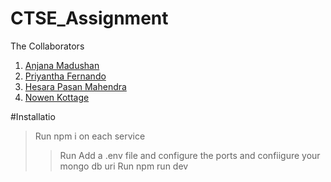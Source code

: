 # CTSE_Assignment
The Collaborators
1. [Anjana Madushan](https://github.com/anjana-madushan)
2. [Priyantha Fernando](https://github.com/Priyantha-IT21021534)
3. [Hesara Pasan Mahendra](https://github.com/IT21128622)
4. [Nowen Kottage](https://github.com/KOTTAGENVH)
>
#Installatio
>Run npm i on each service
>>Run Add a .env file and configure the ports and confiigure your mongo db uri 
>Run npm run dev

